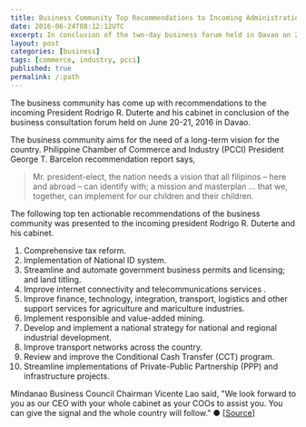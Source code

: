 ```yaml
---
title: Business Community Top Recommendations to Incoming Administration
date: 2016-06-24T08:12:12UTC
excerpt: In conclusion of the two-day business forum held in Davao on 20-21 June 2016, the business community came up with recommendations for the incoming President-elect Rodrigo R. Duterte and his Cabinet.
layout: post
categories: [business]
tags: [commerce, industry, pcci]
published: true
permalink: /:path
---
```


The business community has come up with recommendations to the incoming President Rodrigo R. Duterte and his cabinet in conclusion of the business consultation forum held on June 20-21, 2016 in Davao.

The business community aims for the need of a long-term vision for the country.
Philippine Chamber of Commerce and Industry (PCCI) President George T. Barcelon recommendation report says,

> Mr. president-elect, the nation needs a vision that all filipinos – here and abroad – can identify with; a mission and masterplan ... that we, together, can implement for our children and their children.

The following top ten actionable recommendations of the business community was presented to the incoming president Rodrigo R. Duterte and his cabinet.

1. Comprehensive tax reform.
2. Implementation of National ID system.
3. Streamline and automate government business permits and licensing; and land titling.
4. Improve internet connectivity and telecommunications services .
5. Improve finance, technology, integration, transport, logistics and other support services for agriculture and mariculture industries.
6. Implement responsible and value-added mining.
7. Develop and implement a national strategy for national and regional industrial development.
8. Improve transport networks across the country.
9. Review and improve the Conditional Cash Transfer (CCT) program.
10. Streamline implementations of Private-Public Partnership (PPP) and infrastructure projects.

Mindanao Business Council Chairman Vicente Lao said, "We look forward to you as our CEO with your whole cabinet as your COOs to assist you. You can give the signal and the whole country will follow."
&#x25cf; [[Source](http://www.philippinechamber.com/index.php?option=com_content&view=article&id=869:pcci-president-george-t-barcelon-presents-top-10-actionable-recommendations-to-president-elect-duterte&catid=53&Itemid=246)]
